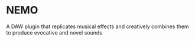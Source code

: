 # NEMO
A DAW plugin that replicates musical effects and creatively combines them to produce evocative and novel sounds
